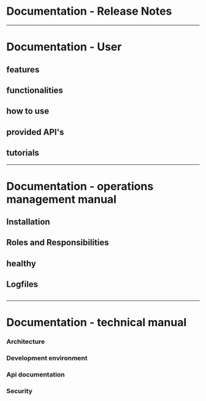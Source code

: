 # Documentation - Release Notes

------------------------------
# Documentation - User 

## features
## functionalities
## how to use
## provided API's
## tutorials

------------------------------

# Documentation - operations management manual


## Installation 
## Roles and Responsibilities
## healthy
## Logfiles
## 

------------------------------
# Documentation - technical manual

### Architecture
### Development environment
### Api documentation
### Security
### 